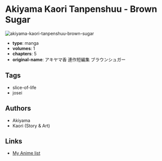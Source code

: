# Akiyama Kaori Tanpenshuu - Brown Sugar

![akiyama-kaori-tanpenshuu-brown-sugar](https://cdn.myanimelist.net/images/manga/1/68141.jpg)

-   **type**: manga
-   **volumes**: 1
-   **chapters**: 5
-   **original-name**: アキヤマ香 連作短編集 ブラウンシュガー

## Tags

-   slice-of-life
-   josei

## Authors

-   Akiyama
-   Kaori (Story & Art)

## Links

-   [My Anime list](https://myanimelist.net/manga/37927/Akiyama_Kaori_Tanpenshuu_-_Brown_Sugar)
